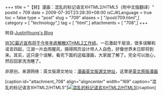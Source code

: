 +++
title = "【转】漫画：混乱的标记语言XHTML2/HTML5（附中文版翻译）"
postid = 709
date = 2009-07-30T23:28:30+08:00
isCJKLanguage = true
toc = false
type = "post"
slug = "709"
aliases = [ "/post/709.html",]
category = [ "technology",]
tag = [ "html",]
attachments = [ "708",]
+++


转自:[JustinYoung's
Blog](http://www.cnblogs.com/JustinYoung/archive/2009/07/30/misunderstanding-markup-xhtml-2-comic-strip.html)

[W3C最近宣布将于今年年底解散XTHML2工作组](http://www.w3.org/News/2009#item119)。一石激起千层浪，很多误解和谣言四起，江湖一片血雨腥风，搞得网页设计师人人自危，好像世界末日即将到来。其实，这只是个误解，看完下面的这幅漫画，大家就了解了。完全可以放心，然后回家洗洗睡了。

非原创，来源网络：英文版源文地址：[漫画英文版源文地址](http://www.smashingmagazine.com/2009/07/29/misunderstanding-markup-xhtml-2-comic-strip/)，这里是[英文原版漫画](http://downloads.cnblogs.com/justinyoung/articleIMG/2009/comicXHTML2_eng.jpg)  
<!--more-->  
[caption id="attachment\_708" align="aligncenter" width="169"
caption="混乱的标记语言XHTML2/HTML5"][![混乱的标记语言XHTML2/HTML5](/uploads/2009/07/comicXHTML2.jpg "comicXHTML2")](/uploads/2009/07/comicXHTML2.jpg)[/caption]

